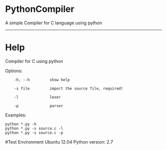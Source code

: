 # PythonCompiler
A simple Compiler for C language using python


---

# Help
Compiler for C using python

Options:

        -h, --h         show help
        
        -s file         import the source file, required!
        
        -l              lexer
        
        -p              parser
        
Examples:

    python *.py -h
    python *.py -s source.c -l
    python *.py -s source.c -p
    
    
#Test Environment
Ubuntu 12.04
Python version: 2.7

